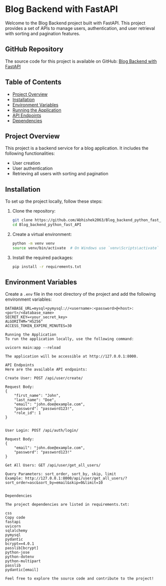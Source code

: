 # Blog Backend with FastAPI

Welcome to the Blog Backend project built with FastAPI. This project provides a set of APIs to manage users, authentication, and user retrieval with sorting and pagination features.

## GitHub Repository

The source code for this project is available on GitHub: [Blog Backend with FastAPI](https://github.com/Abhishek2063/Blog_backend_python_fast_API.git)

## Table of Contents

- [Project Overview](#project-overview)
- [Installation](#installation)
- [Environment Variables](#environment-variables)
- [Running the Application](#running-the-application)
- [API Endpoints](#api-endpoints)
- [Dependencies](#dependencies)

## Project Overview

This project is a backend service for a blog application. It includes the following functionalities:
- User creation
- User authentication
- Retrieving all users with sorting and pagination

## Installation

To set up the project locally, follow these steps:

1. Clone the repository:
    ```bash
    git clone https://github.com/Abhishek2063/Blog_backend_python_fast_API.git
    cd Blog_backend_python_fast_API
    ```

2. Create a virtual environment:
    ```bash
    python -m venv venv
    source venv/bin/activate  # On Windows use `venv\Scripts\activate`
    ```

3. Install the required packages:
    ```bash
    pip install -r requirements.txt
    ```

## Environment Variables

Create a `.env` file in the root directory of the project and add the following environment variables:

```env
DATABASE_URL=mysql+pymysql://<username>:<password>@<host>:<port>/<database_name>
SECRET_KEY=<your_secret_key>
ALGORITHM="HS256"
ACCESS_TOKEN_EXPIRE_MINUTES=30

Running the Application
To run the application locally, use the following command:

uvicorn main:app --reload

The application will be accessible at http://127.0.0.1:8000.

API Endpoints
Here are the available API endpoints:

Create User: POST /api/user/create/

Request Body:
{
    "first_name": "John",
    "last_name": "Doe",
    "email": "john.doe@example.com",
    "password": "password123!",
    "role_id": 1
}


User Login: POST /api/auth/login/

Request Body:
{
    "email": "john.doe@example.com",
    "password": "password123!"
}

Get All Users: GET /api/user/get_all_users/

Query Parameters: sort_order, sort_by, skip, limit
Example: http://127.0.0.1:8000/api/user/get_all_users/?sort_order=asc&sort_by=email&skip=0&limit=10


Dependencies

The project dependencies are listed in requirements.txt:

css
Copy code
fastapi
uvicorn
sqlalchemy
pymysql
pydantic
bcrypt==4.0.1
passlib[bcrypt]
python-jose
python-dotenv
python-multipart
passlib
pydantic[email]

Feel free to explore the source code and contribute to the project!





